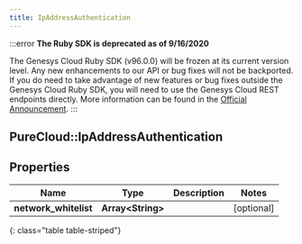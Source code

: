 ```yaml
---
title: IpAddressAuthentication
---
```


:::error
**The Ruby SDK is deprecated as of 9/16/2020**

The Genesys Cloud Ruby SDK (v96.0.0) will be frozen at its current version level. Any new enhancements to our API or bug fixes will not be backported. If you do need to take advantage of new features or bug fixes outside the Genesys Cloud Ruby SDK, you will need to use the Genesys Cloud REST endpoints directly. More information can be found in the [Official Announcement](https://developer.mypurecloud.com/forum/t/announcement-genesys-cloud-ruby-sdk-end-of-life/8850).
:::


## PureCloud::IpAddressAuthentication

## Properties

|Name | Type | Description | Notes|
|------------ | ------------- | ------------- | -------------|
| **network_whitelist** | **Array&lt;String&gt;** |  | [optional] |
{: class="table table-striped"}


